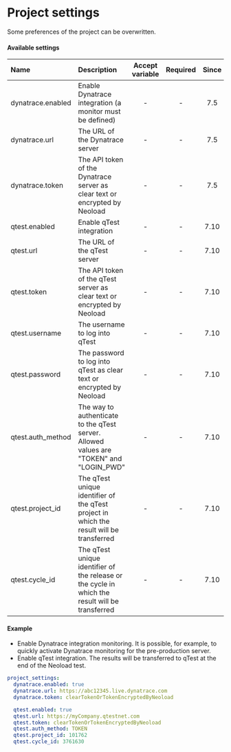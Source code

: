 # Project settings
Some preferences of the project can be overwritten.

#### Available settings

| Name                                    | Description                                                                                       | Accept variable | Required | Since |
|:--------------------------------------- |:------------------------------------------------------------------------------------------------- |:---------------:|:--------:|:-----:|
| dynatrace.enabled                       | Enable Dynatrace integration (a monitor must be defined)                                          | -               | -        | 7.5   |
| dynatrace.url                           | The URL of the Dynatrace server                                                                   | -               | -        | 7.5   |
| dynatrace.token                         | The API token of the Dynatrace server as clear text or encrypted by Neoload                       | -               | -        | 7.5   |
| qtest.enabled                           | Enable qTest integration                                                                          | -               | -        | 7.10   |
| qtest.url                               | The URL of the qTest server                                                                       | -               | -        | 7.10   |
| qtest.token                             | The API token of the qTest server as clear text or encrypted by Neoload                           | -               | -        | 7.10   |
| qtest.username                          | The username to log into qTest                                                                    | -               | -        | 7.10   |
| qtest.password                          | The password to log into qTest as clear text or encrypted by Neoload                              | -               | -        | 7.10   |
| qtest.auth_method                       | The way to authenticate to the qTest server. Allowed values are "TOKEN" and "LOGIN_PWD"           | -               | -        | 7.10   |
| qtest.project_id                        | The qTest unique identifier of the qTest project in which the result will be transferred          | -               | -        | 7.10   |
| qtest.cycle_id                          | The qTest unique identifier of the release or the cycle in which the result will be transferred   | -               | -        | 7.10   |

#### Example
- Enable Dynatrace integration monitoring. It is possible, for example, to quickly activate Dynatrace monitoring for the pre-production server.
- Enable qTest integration. The results will be transferred to qTest at the end of the Neoload test.
```yaml
project_settings:
  dynatrace.enabled: true
  dynatrace.url: https://abc12345.live.dynatrace.com
  dynatrace.token: clearTokenOrTokenEncryptedByNeoload

  qtest.enabled: true
  qtest.url: https://myCompany.qtestnet.com
  qtest.token: clearTokenOrTokenEncryptedByNeoload
  qtest.auth_method: TOKEN
  qtest.project_id: 101762
  qtest.cycle_id: 3761630
```
